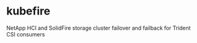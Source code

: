 # kubefire
NetApp HCI and SolidFire storage cluster failover and failback for Trident CSI consumers

